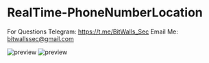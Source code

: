 # RealTime-PhoneNumberLocation
For Questions Telegram: https://t.me/BitWalls_Sec
Email Me: bitwallssec@gmail.com


![preview](https://github.com/BitWalls-Sec/RealTime-PhoneNumberLocation/blob/main/Number-Location.png)
![preview](https://github.com/BitWalls-Sec/RealTime-PhoneNumberLocation/blob/main/Number-Location%202.png)
